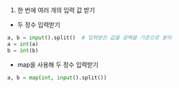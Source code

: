 1. 한 번에 여러 개의 입력 값 받기
- 두 정수 입력받기
```python
a, b = input().split()  # 입력받은 값을 공백을 기준으로 분리
a = int(a)
b = int(b)
```
- map을 사용해 두 정수 입력받기
```python
a, b = map(int, input().split())
```